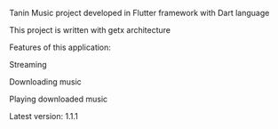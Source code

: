 Tanin Music project developed in Flutter framework with Dart language

This project is written with getx architecture

Features of this application:

Streaming

Downloading music

Playing downloaded music

Latest version: 1.1.1
